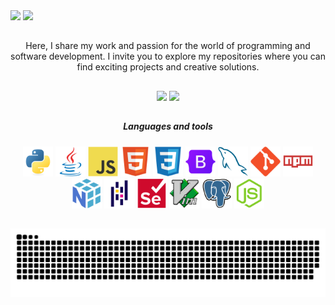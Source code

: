 <picture>
  <img
    src="https://readme-typing-svg.herokuapp.com/?color=ffffff&size=35&center=true&vCenter=true&width=1000&lines=Hello,+I'm+Trich!"
    media="(prefers-color-scheme: dark)"
  />
  <img
    src="https://readme-typing-svg.herokuapp.com/?color=000000&size=35&center=true&vCenter=true&width=1000&lines=Hello,+I'm+Trich!"
    media="(prefers-color-scheme: light)"
  />
</picture>

##
<div align="center">
Here, I share my work and passion for the world of programming and software development. I invite you to explore my repositories where you can find exciting projects and creative solutions.</div>


##
<p align="center">
<picture>
  <source
    srcset="https://github-readme-stats-trichlol.vercel.app/api?username=trichlol&show_icons=true&theme=github_dark&border_radius=30&include_all_commits=true&count_private=true"
    media="(prefers-color-scheme: dark)" height="180em" 
  />
  <source
    srcset="https://github-readme-stats-trichlol.vercel.app/api?username=trichlol&show_icons=true&theme=graywhite&border_radius=30&include_all_commits=true&count_private=true"
    media="(prefers-color-scheme: light)" height="180em" 
  />
  <img src="https://github-readme-stats-trichlol.vercel.app/api?username=trichlol&show_icons=true" /> 
</picture>
<picture>
  <source
    srcset="https://github-readme-stats-trichlol.vercel.app/api/top-langs/?username=trichlol&layout=compact&theme=github_dark&border_radius=30"
    media="(prefers-color-scheme: dark)" height="180em" 
  />
  <source
    srcset="https://github-readme-stats-trichlol.vercel.app/api/top-langs/?username=trichlol&layout=compact&theme=graywhite&border_radius=30"
    media="(prefers-color-scheme: light)" height="180em" 
  />
  <img src="https://github-readme-stats-trichlol.vercel.app/api?username=trichlol&show_icons=true" />
</picture>
</p>

##

<div>
  <h5 align="center">
    Languages and tools 
  </h5>
  <p align="center">
    <a href="https://www.python.org/" target="_blank"><img src="https://raw.githubusercontent.com/devicons/devicon/master/icons/python/python-original.svg" alt="Python" width="48px"></a>
    <a href="https://www.java.com" target="_blank"><img src="https://raw.githubusercontent.com/devicons/devicon/master/icons/java/java-original.svg" alt="Python" width="48px"></a> 
    <a href="https://www.javascript.com/" target="_blank"><img src="https://raw.githubusercontent.com/devicons/devicon/master/icons/javascript/javascript-original.svg" alt="JavaScript" width="48px"></a>  
    <a href="https://html.spec.whatwg.org/multipage/" target="_blank"><img src="https://raw.githubusercontent.com/devicons/devicon/master/icons/html5/html5-original.svg" alt="HTML5" width="48px"></a>  
    <a href="https://www.w3schools.com/css/" target="_blank"><img src="https://raw.githubusercontent.com/devicons/devicon/master/icons/css3/css3-original.svg" alt="CSS3" width="48px"></a>
    <a href="https://getbootstrap.com/" target="_blank"><img src="https://raw.githubusercontent.com/devicons/devicon/master/icons/bootstrap/bootstrap-original.svg" alt="BootStrap" width="48px"></a>
    <a href="https://www.mysql.com/" target="_blank"><img src="https://raw.githubusercontent.com/devicons/devicon/master/icons/mysql/mysql-original.svg" alt="MySQL" width="48px"></a>
    <a href="https://git-scm.com/" target="_blank"><img src="https://raw.githubusercontent.com/devicons/devicon/master/icons/git/git-original.svg" alt="Git" width="48px"></a>
    <a href="https://www.npmjs.com/" target="_blank"><img src="https://raw.githubusercontent.com/devicons/devicon/master/icons/npm/npm-original-wordmark.svg" alt="npm" width="48px"></a>
    <a href="https://numpy.org/" target="_blank"><img src="https://raw.githubusercontent.com/devicons/devicon/master/icons/numpy/numpy-original.svg" alt="NumPy" width="48px"></a>
    <a href="https://pandas.pydata.org/" target="_blank"><img src="https://raw.githubusercontent.com/devicons/devicon/master/icons/pandas/pandas-original.svg" alt="Pandas" width="48px"></a>
    <a href="https://www.selenium.dev/" target="_blank"><img src="https://raw.githubusercontent.com/devicons/devicon/master/icons/selenium/selenium-original.svg" alt="Selenium" width="48px"></a>
    <a href="https://www.vim.org/" target="_blank"><img src="https://raw.githubusercontent.com/devicons/devicon/master/icons/vim/vim-original.svg" alt="Vim" width="48px"></a>
    <a href="https://www.postgresql.org/" target="_blank"><img src="https://github.com/devicons/devicon/blob/master/icons/postgresql/postgresql-original.svg" alt="postgreSQL" width="48px"></a>
    <a href="https://nodejs.org/" target="_blank"><img src="https://raw.githubusercontent.com/devicons/devicon/master/icons/nodejs/nodejs-original.svg" alt="NodeJS" width="48px"></a>
  </p>
</div>

##
<div align="center">
  <img src="https://github.com/trichlol/trichlol/blob/output/github-contribution-grid-snake.svg" />
</div>

##
